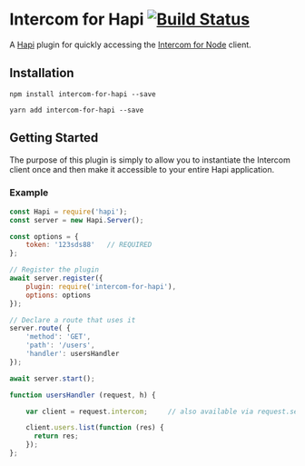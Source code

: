 # Intercom for Hapi [![Build Status](https://travis-ci.org/scoutforpets/intercom-for-hapi.svg?branch=master)](https://travis-ci.org/scoutforpets/intercom-for-hapi)

A [Hapi](https://github.com/hapijs/hapi) plugin for quickly accessing the [Intercom for Node](https://github.com/intercom/intercom-node) client.

## Installation

`npm install intercom-for-hapi --save`

`yarn add intercom-for-hapi --save`

## Getting Started

The purpose of this plugin is simply to allow you to instantiate the Intercom client once and then make it accessible to your entire Hapi application.

### Example

```js
const Hapi = require('hapi');
const server = new Hapi.Server();

const options = {
    token: '123sds88'   // REQUIRED
};

// Register the plugin
await server.register({
    plugin: require('intercom-for-hapi'),
    options: options
});

// Declare a route that uses it
server.route( {
    'method': 'GET',
    'path': '/users',
    'handler': usersHandler
});

await server.start();

function usersHandler (request, h) {

    var client = request.intercom;     // also available via request.server.app.intercom

    client.users.list(function (res) {
      return res;
    });
};
```
